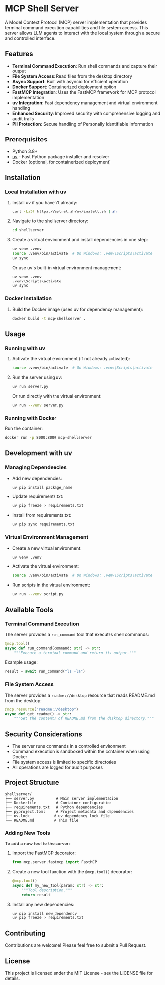# MCP Shell Server

A Model Context Protocol (MCP) server implementation that provides terminal command execution capabilities and file system access. This server allows LLM agents to interact with the local system through a secure and controlled interface.

## Features

- **Terminal Command Execution**: Run shell commands and capture their output
- **File System Access**: Read files from the desktop directory
- **Async Support**: Built with asyncio for efficient operation
- **Docker Support**: Containerized deployment option
- **FastMCP Integration**: Uses the FastMCP framework for MCP protocol implementation
- **uv Integration**: Fast dependency management and virtual environment handling
- **Enhanced Security**: Improved security with comprehensive logging and audit trails
- **PII Protection**: Secure handling of Personally Identifiable Information

## Prerequisites

- Python 3.8+
- [uv](https://github.com/astral-sh/uv) - Fast Python package installer and resolver
- Docker (optional, for containerized deployment)

## Installation

### Local Installation with uv

1. Install uv if you haven't already:

   ```bash
   curl -LsSf https://astral.sh/uv/install.sh | sh
   ```

2. Navigate to the shellserver directory:

   ```bash
   cd shellserver
   ```

3. Create a virtual environment and install dependencies in one step:

   ```bash
   uv venv .venv
   source .venv/bin/activate  # On Windows: .venv\Scripts\activate
   uv sync
   ```

   Or use uv's built-in virtual environment management:

   ```bash
   uv venv .venv
   .venv\Scripts\activate
   uv sync
   ```

### Docker Installation

1. Build the Docker image (uses uv for dependency management):

   ```bash
   docker build -t mcp-shellserver .
   ```

## Usage

### Running with uv

1. Activate the virtual environment (if not already activated):

   ```bash
   source .venv/bin/activate  # On Windows: .venv\Scripts\activate
   ```

2. Run the server using uv:

   ```bash
   uv run server.py
   ```

   Or run directly with the virtual environment:

   ```bash
   uv run --venv server.py
   ```

### Running with Docker

Run the container:

```bash
docker run -p 8000:8000 mcp-shellserver
```

## Development with uv

### Managing Dependencies

- Add new dependencies:

  ```bash
  uv pip install package_name
  ```

- Update requirements.txt:

  ```bash
  uv pip freeze > requirements.txt
  ```

- Install from requirements.txt:

  ```bash
  uv pip sync requirements.txt
  ```

### Virtual Environment Management

- Create a new virtual environment:

  ```bash
  uv venv .venv
  ```

- Activate the virtual environment:

  ```bash
  source .venv/bin/activate  # On Windows: .venv\Scripts\activate
  ```

- Run scripts in the virtual environment:

  ```bash
  uv run --venv script.py
  ```

## Available Tools

### Terminal Command Execution

The server provides a `run_command` tool that executes shell commands:

```python
@mcp.tool()
async def run_command(command: str) -> str:
    """Execute a terminal command and return its output."""
```

Example usage:

```python
result = await run_command("ls -la")
```

### File System Access

The server provides a `readme://desktop` resource that reads README.md from the desktop:

```python
@mcp.resource("readme://desktop")
async def get_readme() -> str:
    """Get the contents of README.md from the desktop directory."""
```

## Security Considerations

- The server runs commands in a controlled environment
- Command execution is sandboxed within the container when using Docker
- File system access is limited to specific directories
- All operations are logged for audit purposes

## Project Structure

```
shellserver/
├── server.py          # Main server implementation
├── Dockerfile         # Container configuration
├── requirements.txt   # Python dependencies
├── pyproject.toml     # Project metadata and dependencies
├── uv.lock           # uv dependency lock file
└── README.md         # This file
```

### Adding New Tools

To add a new tool to the server:

1. Import the FastMCP decorator:

   ```python
   from mcp.server.fastmcp import FastMCP
   ```

2. Create a new tool function with the `@mcp.tool()` decorator:

   ```python
   @mcp.tool()
   async def my_new_tool(param: str) -> str:
       """Tool description."""
       return result
   ```

3. Install any new dependencies:

   ```bash
   uv pip install new_dependency
   uv pip freeze > requirements.txt
   ```

## Contributing

Contributions are welcome! Please feel free to submit a Pull Request.

## License

This project is licensed under the MIT License - see the LICENSE file for details.
